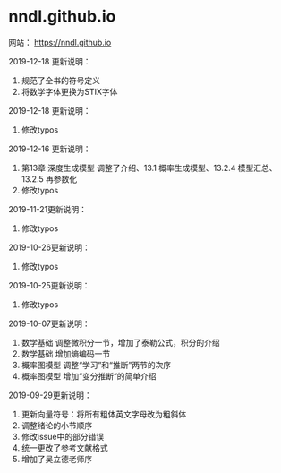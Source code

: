 # nndl.github.io
网站： https://nndl.github.io

2019-12-18 更新说明：

1. 规范了全书的符号定义
2. 将数学字体更换为STIX字体

2019-12-18 更新说明：

1. 修改typos

2019-12-16 更新说明：

1. 第13章 深度生成模型 调整了介绍、13.1 概率生成模型、13.2.4 模型汇总、13.2.5 再参数化
2. 修改typos

2019-11-21更新说明：

1. 修改typos

2019-10-26更新说明：

1. 修改typos

2019-10-25更新说明：

1. 修改typos

2019-10-07更新说明：

1. 数学基础 调整微积分一节，增加了泰勒公式，积分的介绍
2. 数学基础 增加熵编码一节
3. 概率图模型 调整“学习”和“推断”两节的次序
4. 概率图模型 增加“变分推断“的简单介绍

2019-09-29更新说明：

1. 更新向量符号：将所有粗体英文字母改为粗斜体
2. 调整绪论的小节顺序
3. 修改issue中的部分错误
4. 统一更改了参考文献格式
5. 增加了吴立德老师序